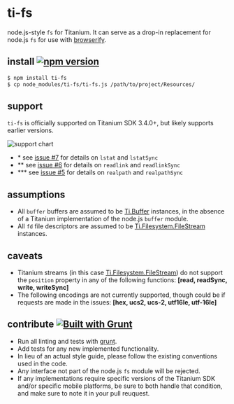 # ti-fs

node.js-style `fs` for Titanium. It can serve as a drop-in replacement for node.js `fs` for use with [browserify][].

## install [![npm version](https://badge.fury.io/js/ti-fs.svg)](http://badge.fury.io/js/ti-fs)

```bash
$ npm install ti-fs
$ cp node_modules/ti-fs/ti-fs.js /path/to/project/Resources/
```

## support

`ti-fs` is officially supported on Titanium SDK 3.4.0+, but likely supports earlier versions.

![support chart](http://i.imgur.com/KNl7SB7.png)

* \* see [issue #7](https://github.com/tonylukasavage/ti-fs/issues/7) for details on `lstat` and `lstatSync`
* \*\* see [issue #6](https://github.com/tonylukasavage/ti-fs/issues/6) for details on `readlink` and `readlinkSync`
* \*\*\* see [issue #5](https://github.com/tonylukasavage/ti-fs/issues/5) for details on `realpath` and `realpathSync`

## assumptions

* All `buffer` buffers are assumed to be [Ti.Buffer][] instances, in the absence of a Titanium implementation of the node.js `buffer` module.
* All `fd` file descriptors are assumed to be [Ti.Filesystem.FileStream][] instances.

## caveats

* Titanium streams (in this case [Ti.Filesystem.FileStream][]) do not support the `position` property in any of the following functions: **\[read, readSync, write, writeSync\]**
* The following encodings are not currently supported, though could be if requests are made in the issues: **\[hex, ucs2, ucs-2, utf16le, utf-16le\]**

## contribute [![Built with Grunt](https://cdn.gruntjs.com/builtwith.png)](http://gruntjs.com/)

* Run all linting and tests with [grunt](http://gruntjs.com/getting-started).
* Add tests for any new implemented functionality.
* In lieu of an actual style guide, please follow the existing conventions used in the code.
* Any interface not part of the node.js `fs` module will be rejected.
* If any implementations require specific versions of the Titanium SDK and/or specific mobile platforms, be sure to both handle that condition, and make sure to note it in your pull reuquest.

[browserify]: https://github.com/substack/node-browserify
[Ti.Blob]: http://docs.appcelerator.com/titanium/latest/#!/api/Titanium.Blob
[Ti.Buffer]: http://docs.appcelerator.com/titanium/latest/#!/api/Titanium.Buffer
[Ti.Filesystem.FileStream]: http://docs.appcelerator.com/titanium/latest/#!/api/Titanium.Filesystem.FileStream
[Ti.Filesystem.File.resolve()]: http://docs.appcelerator.com/titanium/latest/#!/api/Titanium.Filesystem.File-method-resolve
